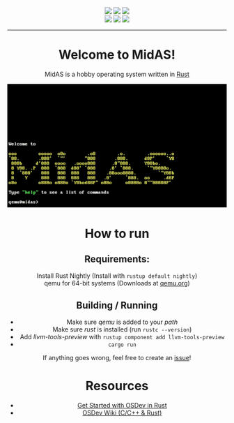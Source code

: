 <div align="center">
  <img src="https://img.shields.io/github/last-commit/midas-os/midas?style=for-the-badge&color=yellow"/>
  <img src="https://img.shields.io/github/issues/midas-os/midas?style=for-the-badge&color=d41c43"/>
  <img src="https://img.shields.io/github/issues-pr/midas-os/midas?style=for-the-badge&color=brightgreen"/>
  <div width=100%></div>
  <img src="https://img.shields.io/github/license/midas-os/midas?style=for-the-badge&color=brightgreen"/>
  <img src="https://img.shields.io/github/languages/code-size/midas-os/midas?style=for-the-badge&color=blue"/>
  <img src="https://img.shields.io/github/languages/top/midas-os/midas?style=for-the-badge&color=f66700"/>
  <hr>
  <h1>Welcome to MidAS!</h1>
    <p>MidAS is a hobby operating system written in <a href="https://www.rust-lang.org/">Rust</a></p>
  <img src="github/command_line.gif" width=600>  

  <h1>How to run</h1>
  <h2> Requirements:</h2>
  Install Rust Nightly (Install with <code>rustup default nightly</code>)<br>
  qemu for 64-bit systems (Downloads at <a href="https://qemu.org/download">qemu.org</a>)<br>

  <h2>Building / Running</h2>
  <ul>
    <li>Make sure <i>qemu</i> is added to your <i>path</i></li>
    <li>Make sure <i>rust</i> is installed (run <code>rustc --version</code>)</li>
    <li>Add <i>llvm-tools-preview</i> with <code>rustup component add llvm-tools-preview</code></li>
    <li><code>cargo run</code></li>
  </ul>
  
  <p>If anything goes wrong, feel free to create an <a href="https://github.com/midas-os/MidAS/issues/new/choose">issue</a>!</p>

  <h1>Resources</h1>
  <ul>
    <li><a href="https://os.phil-opp.com">Get Started with OSDev in Rust</a></li>
    <li><a href="https://wiki.osdev.org/Main_Page">OSDev Wiki (C/C++ & Rust)</a></li>
  </ul>
</div>
